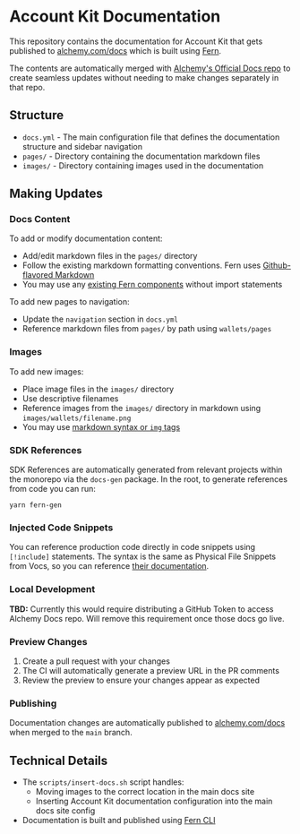 # Account Kit Documentation

This repository contains the documentation for Account Kit that gets published to [alchemy.com/docs](https://alchemy.com/docs) which is built using [Fern](https://buildwithfern.com/learn/docs/getting-started/overview).

The contents are automatically merged with [Alchemy's Official Docs repo](https://github.com/alchemyplatform/docs) to create seamless updates without needing to make changes separately in that repo.

## Structure

- `docs.yml` - The main configuration file that defines the documentation structure and sidebar navigation
- `pages/` - Directory containing the documentation markdown files
- `images/` - Directory containing images used in the documentation

## Making Updates

### Docs Content

To add or modify documentation content:

- Add/edit markdown files in the `pages/` directory
- Follow the existing markdown formatting conventions. Fern uses [Github-flavored Markdown](https://github.github.com/gfm/)
- You may use any [existing Fern components](https://buildwithfern.com/learn/docs/content/components/overview) without import statements

To add new pages to navigation:

- Update the `navigation` section in `docs.yml`
- Reference markdown files from `pages/` by path using `wallets/pages`

### Images

To add new images:

- Place image files in the `images/` directory
- Use descriptive filenames
- Reference images from the `images/` directory in markdown using `images/wallets/filename.png`
- You may use [markdown syntax or `img` tags](https://buildwithfern.com/learn/docs/content/write-markdown#images)

### SDK References

SDK References are automatically generated from relevant projects within the monorepo via the `docs-gen` package. In the root, to generate references from code you can run:

```shell
yarn fern-gen
```

### Injected Code Snippets

You can reference production code directly in code snippets using `[!include]` statements. The syntax is the same as Physical File Snippets from Vocs, so you can reference [their documentation](https://vocs.dev/docs/guides/code-snippets#physical-file-snippets).

### Local Development

**TBD:** Currently this would require distributing a GitHub Token to access Alchemy Docs repo. Will remove this requirement once those docs go live.

### Preview Changes

1. Create a pull request with your changes
2. The CI will automatically generate a preview URL in the PR comments
3. Review the preview to ensure your changes appear as expected

### Publishing

Documentation changes are automatically published to [alchemy.com/docs](https://alchemy.com/docs) when merged to the `main` branch.

## Technical Details

- The `scripts/insert-docs.sh` script handles:
  - Moving images to the correct location in the main docs site
  - Inserting Account Kit documentation configuration into the main docs site config
- Documentation is built and published using [Fern CLI](https://buildwithfern.com/learn/cli-reference/overview#setting-up-docs)
